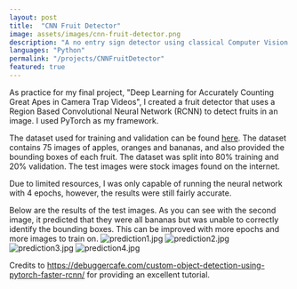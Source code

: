 ```yaml
---
layout: post
title:  "CNN Fruit Detector"
image: assets/images/cnn-fruit-detector.png
description: "A no entry sign detector using classical Computer Vision techniques"
languages: "Python"
permalink: "/projects/CNNFruitDetector"
featured: true
---
```

As practice for my final project, "Deep Learning for Accurately Counting Great Apes in Camera Trap Videos", I created a fruit detector that uses a Region Based Convolutional Neural Network (RCNN) to detect fruits in an image. I used PyTorch as my framework.

The dataset used for training and validation can be found [here](https://www.kaggle.com/datasets/mbkinaci/fruit-images-for-object-detection). The dataset contains 75 images of apples, oranges and bananas, and also provided the bounding boxes of each fruit. The dataset was split into 80% training and 20% validation. The test images were stock images found on the internet.

Due to limited resources, I was only capable of running the neural network with 4 epochs, however, the results were still fairly accurate.

Below are the results of the test images. As you can see with the second image, it predicted that they were all bananas but was unable to correctly identify the bounding boxes. This can be improved with more epochs and more images to train on.
![prediction1.jpg](/assets/images/cnn_fruit_detector_results/prediction1.jpg)
![prediction2.jpg](/assets/images/cnn_fruit_detector_results/prediction2.jpg)
![prediction3.jpg](/assets/images/cnn_fruit_detector_results/prediction3.jpg)
![prediction4.jpg](/assets/images/cnn_fruit_detector_results/prediction4.jpg)

Credits to <https://debuggercafe.com/custom-object-detection-using-pytorch-faster-rcnn/> for providing an excellent tutorial.